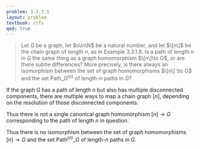 ```yaml
---
problem: 3.3.3.5
layout: problem
textbook: ctfs
qed: true
---
```


> Let $G$ be a graph, let $n\in\N$ be a natural number, and let $\[n\]$ be the
> chain graph of length $n$, as in Example 3.3.1.8. Is a path of length $n$ in
> $G$ the same thing as a graph homomorphism $\[n\]\to G$, or are there subtle
> differences? More precisely, is there always an isomorphism between the set of
> graph homomorphisms $\[n\] \to G$ and the set $\text{Path}\_G^{(n)}$ of
> length-$n$ paths in $G$?

If the graph $G$ has a path of length $n$ but also has multiple disconnected
components, there are multiple ways to map a chain graph $[n]$, depending on the
resolution of those disconnected components. 

Thus there is not a single canonical graph homomorphism $[n]\to G$ corresponding
to the path of length $n$ in question. 

Thus there is no isomorphism between the set of graph homomorphisms $[n]\to G$
and the set $\text{Path}^{(n)}\_G$ of length-$n$ paths in $G$.
